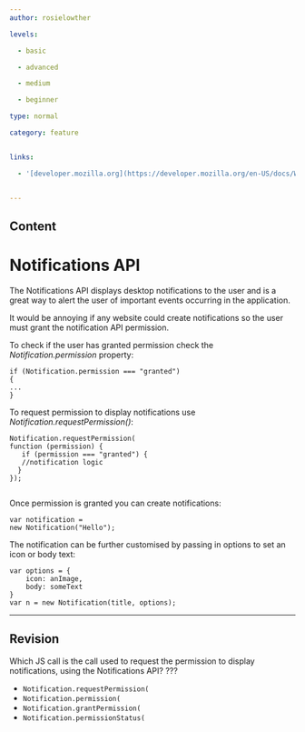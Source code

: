 ```yaml
---
author: rosielowther

levels:

  - basic

  - advanced

  - medium

  - beginner

type: normal

category: feature


links:

  - '[developer.mozilla.org](https://developer.mozilla.org/en-US/docs/Web/API/notification){website}'


---
```

## Content
# Notifications API

The Notifications API displays desktop notifications to the user and is a great way to alert the user of important events occurring in the application. 

It would be annoying if any website could create notifications so the user must grant the notification API permission. 

To check if the user has granted permission check the *Notification.permission* property:
```
if (Notification.permission === "granted")
{
...
}
```

To request permission to display notifications use *Notification.requestPermission()*:

```
Notification.requestPermission(
function (permission) {
   if (permission === "granted") {
   //notification logic
  }
});
    
```

Once permission is granted you can create notifications:
```
var notification = 
new Notification("Hello");
```

The notification can be further customised by passing in options to set an icon or body text:
```
var options = {
    icon: anImage,
    body: someText
}
var n = new Notification(title, options);

```

---
## Revision

Which JS call is the call used to request the permission to display notifications, using the Notifications API? ???


* `Notification.requestPermission(`
* `Notification.permission(`
* `Notification.grantPermission(`
* `Notification.permissionStatus(`

